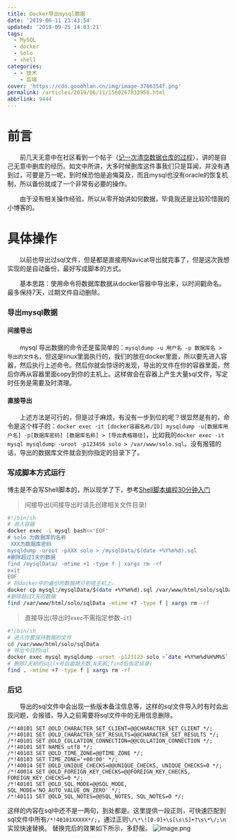 ```yaml
---
title: Docker导出mysql数据
date: '2019-06-11 23:43:54'
updated: '2019-09-25 14:03:21'
tags:
  - MySQL
  - docker
  - Solo
  - shell
categories:
  - - 技术
    - 后端
cover: 'https://cdn.gooohlan.cn/img/image-3766354f.png'
permalink: /articles/2019/06/11/1560267833958.html
abbrlink: 9444
---
```

# 前言
&emsp;&emsp;前几天无意中在社区看到一个帖子（[记一次清空数据仓库的过程](https://hacpai.com/article/1553941852324)），讲的是自己无意中删库的经历。如文中所讲，大多时候删库这件事我们只是耳闻，并没有遇到过，可要是万一呢，到时候恐怕是追悔莫及，而且mysql也没有oracle的恢复机制，所以备份就成了一个非常有必要的操作。

&emsp;&emsp;由于没有相关操作经验，所以从零开始讲如何数据，毕竟我还是比较珍惜我的小博客的。

# 具体操作
&emsp;&emsp;以前也导出过sql文件，但是都是直接用Navicat导出就完事了，但是这次我想实现的是自动备份，最好写成脚本的方式。

&emsp;&emsp;基本思路：使用命令将数据库数据从docker容器中导出来，以时间戳命名。最多保持7天，过期文件自动删除。
### 导出mysql数据

#### 间接导出
&emsp;&emsp;mysql 导出数据的命令还是蛮简单的：`mysqldump -u 用户名 -p 数据库名 > 导出的文件名`，但这是linux里面执行的，我们的放在docker里面，所以要先进入容器，然后执行上述命令。然后你就会惊讶的发现，导出的文件在你的容器里面，然后你再从容器里面copy到你的主机上。这样做会在容器上产生大量sql文件，写定时任务是需要及时清理。

#### 直接导出

&emsp;&emsp;上述方法是可行的，但是过于麻烦，有没有一步到位的呢？很显然是有的，命令是这个样子的：`docker exec -it [docker容器名称/ID] mysqldump -u[数据库用户名] -p[数据库密码] [数据库名称] > [导出表格路径]`，比如我的`docker exec -it mysql mysqldump -uroot -p123456 solo > /var/www/solo.sql`。没有报错的话，导出的数据库文件就会到你指定的目录下了。
### 写成脚本方式运行
博主是不会写Shell脚本的，所以现学了下，参考[Shell脚本编程30分钟入门](https://github.com/qinjx/30min_guides/blob/master/shell.md)

> 间接导出(间接导出时请先创建相关文件目录)

```bash
#!/bin/sh
# 进入容器
docker exec -i mysql bash<<'EOF'
# solo 为数据库的名称
 XXX为数据库密码
mysqldump -uroot -pXXX solo > /mysqlData/$(date +%Y%m%d).sql
#删除超过1天的数据
find /mysqlData/ -mtime +1 -type f | xargs rm -rf
exit
EOF
# 将docker中的备份的数据拷贝到宿主机上。
docker cp mysql:/mysqlData/$(date +%Y%m%d).sql /var/www/html/solo/sqlData/
#删除超过7天的数据
find /var/www/html/solo/sqlData -mtime +7 -type f | xargs rm -rf

```

> 直接导出(导出时`exec`不需指定参数`-it`)

```bash
#!/bin/sh
# 进入你要保持数据的文件
cd /var/www/html/solo/sqlData
# 导出今日的sql
docker exec mysql mysqldump -uroot -p123123 solo >`date +%Y%m%d%H%M%S`.sql
# 删除7天前的sql(+号后面跟天数,N天前,find后指定目录)
find . -mtime +7 -type f | xargs rm -rf
```
### 后记
&emsp;&emsp;导出的sql文件中会出现一些版本备注信息等，这样的sql文件导入时有时会出现问题，会报错，导入之前需要将sql文件中的无用信息删除。
```
/*!40101 SET @OLD_CHARACTER_SET_CLIENT=@@CHARACTER_SET_CLIENT */;
/*!40101 SET @OLD_CHARACTER_SET_RESULTS=@@CHARACTER_SET_RESULTS */;
/*!40101 SET @OLD_COLLATION_CONNECTION=@@COLLATION_CONNECTION */;
/*!40101 SET NAMES utf8 */;
/*!40103 SET @OLD_TIME_ZONE=@@TIME_ZONE */;
/*!40103 SET TIME_ZONE='+00:00' */;
/*!40014 SET @OLD_UNIQUE_CHECKS=@@UNIQUE_CHECKS, UNIQUE_CHECKS=0 */;
/*!40014 SET @OLD_FOREIGN_KEY_CHECKS=@@FOREIGN_KEY_CHECKS, FOREIGN_KEY_CHECKS=0 */;
/*!40101 SET @OLD_SQL_MODE=@@SQL_MODE, SQL_MODE='NO_AUTO_VALUE_ON_ZERO' */;
/*!40111 SET @OLD_SQL_NOTES=@@SQL_NOTES, SQL_NOTES=0 */;
```
这样的内容在sql中还不是一两句，到处都是。这里提供一段正则，可快速匹配到sql文件中所有`/*!40101XXXXX*/;`，通过正则`\/\*\![0-9]+\s[\s\S]+?\s\*\/;\n`实现快速替换。
替换完后的效果如下所示，多舒服。
![image.png](https://cdn.gooohlan.cn/img/image-3766354f.png)
